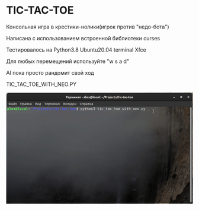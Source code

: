 # TIC-TAC-TOE
Консольная игра в крестики-нолики(игрок против "недо-бота")

Написана с использованием встроенной библиотеки curses

Тестировалось на Python3.8 Ubuntu20.04 terminal Xfce

Для любых перемещений используйте "w s a d"

AI пока просто рандомит свой ход

TIC_TAC_TOE_WITH_NEO.PY

![](https://github.com/Nobirs/TIC-TAC-TOE/blob/main/tic_tac_toe_neo.gif)
